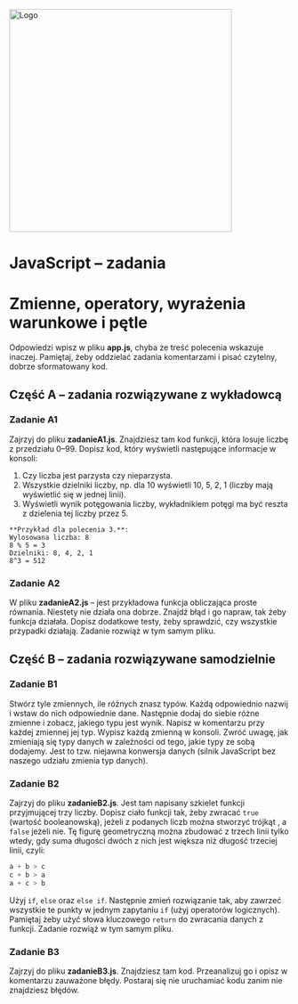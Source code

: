 <img alt="Logo" src="http://coderslab.pl/svg/logo-coderslab.svg" width="400">

# JavaScript &ndash; zadania
# Zmienne, operatory, wyrażenia warunkowe i pętle

Odpowiedzi wpisz w pliku **app.js**, chyba że treść polecenia wskazuje inaczej.
Pamiętaj, żeby oddzielać zadania komentarzami i pisać czytelny, dobrze sformatowany kod.


## Część A &ndash; zadania rozwiązywane z wykładowcą

### Zadanie A1
Zajrzyj do pliku **zadanieA1.js**. Znajdziesz tam kod funkcji, która losuje liczbę z przedziału 0&ndash;99. Dopisz kod, który wyświetli następujące informacje w konsoli:
 1. Czy liczba jest parzysta czy nieparzysta.
 2. Wszystkie dzielniki liczby, np. dla 10 wyświetli 10, 5, 2, 1 (liczby mają wyświetlić się w jednej linii).
 3. Wyświetli wynik potęgowania liczby, wykładnikiem potęgi ma być reszta z dzielenia tej liczby przez 5.

```
**Przykład dla polecenia 3.**:
Wylosowana liczba: 8
8 % 5 = 3
Dzielniki: 8, 4, 2, 1
8^3 = 512
```

### Zadanie A2
W pliku **zadanieA2.js** &ndash; jest przykładowa funkcja obliczająca proste równania. Niestety nie działa ona dobrze. Znajdź błąd i go napraw, tak żeby funkcja działała. Dopisz dodatkowe testy, żeby sprawdzić, czy wszystkie przypadki działają. Zadanie rozwiąż w tym samym pliku.

## Część B &ndash; zadania rozwiązywane samodzielnie

### Zadanie B1
Stwórz tyle zmiennych, ile różnych znasz typów. Każdą odpowiednio nazwij i wstaw do nich odpowiednie dane. Następnie dodaj do siebie różne zmienne i zobacz, jakiego typu jest wynik. Napisz w komentarzu przy każdej zmiennej jej typ.
Wypisz każdą zmienną w konsoli.
Zwróć uwagę, jak zmieniają się typy danych w zależności od tego, jakie typy ze sobą dodajemy. Jest to tzw. niejawna konwersja danych (silnik JavaScript bez naszego udziału zmienia typ danych).

### Zadanie B2
Zajrzyj do pliku **zadanieB2.js**. Jest tam napisany szkielet funkcji przyjmującej trzy liczby. Dopisz ciało funkcji tak, żeby zwracać ```true``` (wartość booleanowską), jeżeli z podanych liczb można stworzyć trójkąt , a ```false``` jeżeli nie.
Tę figurę geometryczną można zbudować z trzech linii tylko wtedy, gdy suma długości dwóch z nich jest większa niż długość trzeciej linii, czyli:

```JavaScript
a + b > c
c + b > a
a + c > b
```

Użyj ```if```, ```else``` oraz ```else if```.
Następnie zmień rozwiązanie tak, aby zawrzeć wszystkie te punkty w jednym zapytaniu ```if``` (użyj operatorów logicznych).
Pamiętaj żeby użyć słowa kluczowego ```return``` do zwracania danych z funkcji. Zadanie rozwiąż w tym samym pliku.

### Zadanie B3
Zajrzyj do pliku **zadanieB3.js**. Znajdziesz tam kod. Przeanalizuj go i opisz w komentarzu zauważone błędy.
Postaraj się nie uruchamiać kodu zanim nie znajdziesz błędów.
